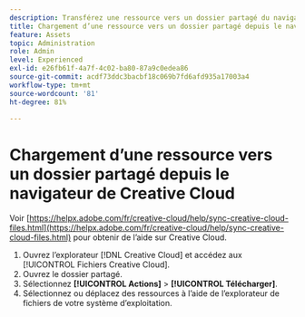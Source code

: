 ```yaml
---
description: Transférez une ressource vers un dossier partagé du navigateur du Creative Cloud vers l’Experience Cloud.
title: Chargement d’une ressource vers un dossier partagé depuis le navigateur de Creative Cloud
feature: Assets
topic: Administration
role: Admin
level: Experienced
exl-id: e26fb61f-4a7f-4c02-ba80-87a9c0edea86
source-git-commit: acdf73ddc3bacbf18c069b7fd6afd935a17003a4
workflow-type: tm+mt
source-wordcount: '81'
ht-degree: 81%

---
```


# Chargement d’une ressource vers un dossier partagé depuis le navigateur de Creative Cloud

Voir [https://helpx.adobe.com/fr/creative-cloud/help/sync-creative-cloud-files.html](https://helpx.adobe.com/fr/creative-cloud/help/sync-creative-cloud-files.html) pour obtenir de l’aide sur Creative Cloud.

1. Ouvrez l’explorateur [!DNL Creative Cloud] et accédez aux [!UICONTROL Fichiers Creative Cloud].
1. Ouvrez le dossier partagé.
1. Sélectionnez **[!UICONTROL Actions]** > **[!UICONTROL Télécharger]**.
1. Sélectionnez ou déplacez des ressources à l’aide de l’explorateur de fichiers de votre système d’exploitation.
